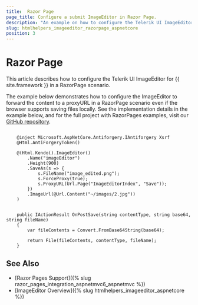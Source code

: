 ```yaml
---
title:  Razor Page
page_title: Configure a submit ImageEditor in Razor Page.
description: "An example on how to configure the Telerik UI ImageEditor component for {{ site.framework }} in a Razor Page."
slug: htmlhelpers_imageeditor_razorpage_aspnetcore
position: 3
---
```


# Razor Page

This article describes how to configure the Telerik UI ImageEditor for {{ site.framework }} in a RazorPage scenario.

The example below demonstrates how to configure the ImageEditor to forward the content to a proxyURL in a RazorPage scenario even if the browser supports saving files locally. See the implementation details in the example below, and for the full project with RazorPages examples, visit our [GitHub repository](https://github.com/telerik/ui-for-aspnet-core-examples/tree/master/Telerik.Examples.RazorPages).

```tab-HtmlHelper(csthml) 
       
    @inject Microsoft.AspNetCore.Antiforgery.IAntiforgery Xsrf
    @Html.AntiForgeryToken()

    @(Html.Kendo().ImageEditor()
        .Name("imageEditor")
        .Height(900)
        .SaveAs(s => {
            s.FileName("image_edited.png");
            s.ForceProxy(true);
            s.ProxyURL(Url.Page("ImageEditorIndex", "Save"));
        })
        .ImageUrl(@Url.Content("~/images/2.jpg"))
    )
```
```tab-PageModel(cshtml.cs)      

    public IActionResult OnPostSave(string contentType, string base64, string fileName)
    {
        var fileContents = Convert.FromBase64String(base64);

        return File(fileContents, contentType, fileName);
    }
```

## See Also

* [Razor Pages Support]({% slug razor_pages_integration_aspnetmvc6_aspnetmvc %})
* [ImageEditor Overview]({% slug htmlhelpers_imageeditor_aspnetcore %})

